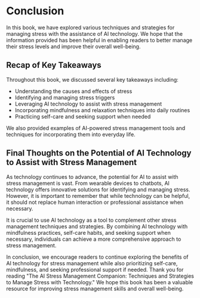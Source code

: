Conclusion
==========

In this book, we have explored various techniques and strategies for managing stress with the assistance of AI technology. We hope that the information provided has been helpful in enabling readers to better manage their stress levels and improve their overall well-being.

Recap of Key Takeaways
----------------------

Throughout this book, we discussed several key takeaways including:

* Understanding the causes and effects of stress
* Identifying and managing stress triggers
* Leveraging AI technology to assist with stress management
* Incorporating mindfulness and relaxation techniques into daily routines
* Practicing self-care and seeking support when needed

We also provided examples of AI-powered stress management tools and techniques for incorporating them into everyday life.

Final Thoughts on the Potential of AI Technology to Assist with Stress Management
---------------------------------------------------------------------------------

As technology continues to advance, the potential for AI to assist with stress management is vast. From wearable devices to chatbots, AI technology offers innovative solutions for identifying and managing stress. However, it is important to remember that while technology can be helpful, it should not replace human interaction or professional assistance when necessary.

It is crucial to use AI technology as a tool to complement other stress management techniques and strategies. By combining AI technology with mindfulness practices, self-care habits, and seeking support when necessary, individuals can achieve a more comprehensive approach to stress management.

In conclusion, we encourage readers to continue exploring the benefits of AI technology for stress management while also prioritizing self-care, mindfulness, and seeking professional support if needed. Thank you for reading "The AI Stress Management Companion: Techniques and Strategies to Manage Stress with Technology." We hope this book has been a valuable resource for improving stress management skills and overall well-being.


